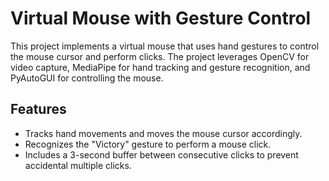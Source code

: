 # Virtual Mouse with Gesture Control

This project implements a virtual mouse that uses hand gestures to control the mouse cursor and perform clicks. The project leverages OpenCV for video capture, MediaPipe for hand tracking and gesture recognition, and PyAutoGUI for controlling the mouse.

## Features

- Tracks hand movements and moves the mouse cursor accordingly.
- Recognizes the "Victory" gesture to perform a mouse click.
- Includes a 3-second buffer between consecutive clicks to prevent accidental multiple clicks.
